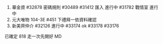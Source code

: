 1. 華金資 #32878 密碼規則 #30489 #31412 匯入 進行中 #31782 戰情室 進行中
2. 元大唯物 104-3E #451 下禮拜一依資料確認
3. 新美齊仲介 #32126 進行中 #33174 ok #33178 #33176

已確定 818 走一次先開好 MD
